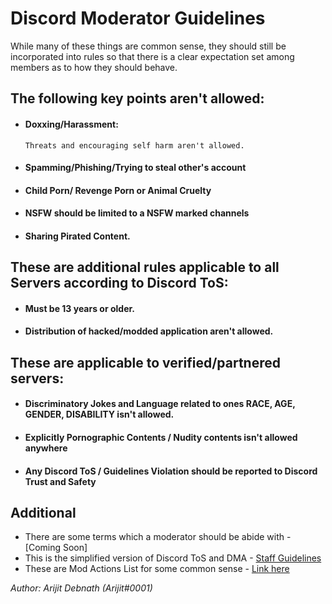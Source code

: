# Discord Moderator Guidelines
While many of these things are common sense, they should still be incorporated into rules so that there is a clear expectation set among members as to how they should behave.

## The following key points aren't allowed:

- #### **Doxxing/Harassment**: 
      Threats and encouraging self harm aren't allowed.
- #### **Spamming/Phishing/Trying to steal other's account**
- #### **Child Porn/ Revenge Porn or Animal Cruelty**
- #### **NSFW should be limited to a NSFW marked channels**
- #### **Sharing Pirated Content.**

## These are additional rules applicable to all Servers according to Discord ToS:

- #### **Must be 13 years or older.**
- #### **Distribution of hacked/modded application aren't allowed.**

## These are applicable to verified/partnered servers:

- #### **Discriminatory Jokes and Language related to ones RACE, AGE, GENDER, DISABILITY isn't allowed.**
- #### **Explicitly Pornographic Contents / Nudity contents isn't allowed anywhere**
- #### **Any Discord ToS / Guidelines Violation should be reported to Discord Trust and Safety**

## Additional
- There are some terms which a moderator should be abide with - [Coming Soon]
- This is the simplified version of Discord ToS and DMA - [Staff Guidelines](https://staff-guidelines.super.site/#82d948942499472095aa06893024d3f8)
- These are Mod Actions List for some common sense - [Link here](https://trello.com/b/q2GcvTTu/mod-actions-by-arijit)


*Author: Arijit Debnath (Arijit#0001)*